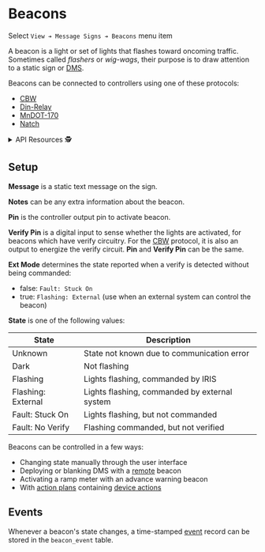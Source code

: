 # Beacons

Select `View ➔ Message Signs ➔ Beacons` menu item

A beacon is a light or set of lights that flashes toward oncoming traffic.
Sometimes called _flashers_ or _wig-wags_, their purpose is to draw attention to
a static sign or [DMS].

Beacons can be connected to controllers using one of these protocols:
- [CBW]
- [Din-Relay]
- [MnDOT-170]
- [Natch]

<details>
<summary>API Resources 🕵️ </summary>

* `iris/beacon_state` (lookup table)
* `iris/api/beacon` (primary)
* `iris/api/beacon/{name}`

| Access       | Primary           | Secondary                   |
|--------------|-------------------|-----------------------------|
| 👁️  View      | name, location    | geo\_loc                    |
| 👉 Operate   | state             |                             |
| 💡 Manage    | message           | preset                      |
| 🔧 Configure | controller, notes | pin, verify\_pin, ext\_mode |

</details>

## Setup

**Message** is a static text message on the sign.

**Notes** can be any extra information about the beacon.

**Pin** is the controller output pin to activate beacon.

**Verify Pin** is a digital input to sense whether the lights are activated,
for beacons which have verify circuitry.  For the [CBW] protocol, it is also
an output to energize the verify circuit.  **Pin** and **Verify Pin** can be
the same.

**Ext Mode** determines the state reported when a verify is detected without
being commanded:
- false: `Fault: Stuck On`
- true: `Flashing: External` (use when an external system can control the
  beacon)

**State** is one of the following values:

| State              | Description                                   |
|--------------------|-----------------------------------------------|
| Unknown            | State not known due to communication error    |
| Dark               | Not flashing                                  |
| Flashing           | Lights flashing, commanded by IRIS            |
| Flashing: External | Lights flashing, commanded by external system |
| Fault: Stuck On    | Lights flashing, but not commanded            |
| Fault: No Verify   | Flashing commanded, but not verified          |

Beacons can be controlled in a few ways:
- Changing state manually through the user interface
- Deploying or blanking DMS with a [remote] beacon
- Activating a ramp meter with an advance warning beacon
- With [action plans] containing [device actions]


## Events

Whenever a beacon's state changes, a time-stamped [event] record can be stored
in the `beacon_event` table.


[action plans]: action_plans.html
[CBW]: protocols.html#cbw
[device actions]: action_plans.html#device-actions
[Din-Relay]: protocols.html#din-relay
[DMS]: dms.html
[event]: events.html
[MnDOT-170]: protocols.html#mndot-170
[Natch]: protocols.html#natch
[remote]: dms.html#setup
